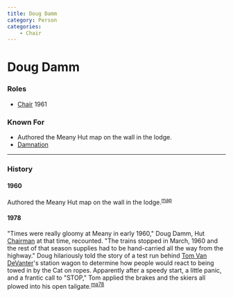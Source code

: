 ```yaml
---
title: Doug Damm
category: Person
categories:
    - Chair
---
```

# Doug Damm
### Roles
- [Chair](/Person/Chair) 1961

### Known For
- Authored the Meany Hut map on the wall in the lodge.
- [Damnation](/Run/Damnation)

---
### History
#### 1960

Authored the Meany Hut map on the wall in the lodge.<sup>[map][]</sup>

#### 1978

"Times were really gloomy at Meany in early 1960," Doug Damm, Hut [Chairman](/Person/Chair) at that time, recounted. "The trains stopped in March, 1960 and the rest of that season supplies had to be hand-carried all the way from the highway." Doug hilariously told the story of a test run behind [Tom Van DeVanter](/Person/Tom-Van-DeVanter)'s station wagon to determine how people would react to being towed in by the Cat on ropes. Apparently after a speedy start, a little panic, and a frantic call to "STOP," Tom applied the brakes and the skiers all plowed into his open tailgate.<sup>[ma78][]</sup>


[map]: Meany-Map
[ma78]: Mountaineer-Annual#1978
